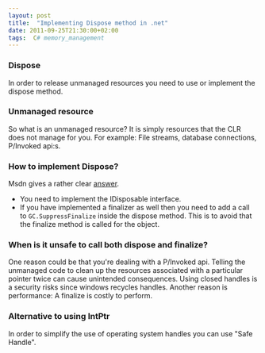 ```yaml
---
layout: post
title:  "Implementing Dispose method in .net"
date: 2011-09-25T21:30:00+02:00
tags:  C# memory_management
---
```


### Dispose

In order to release unmanaged resources you need to use or implement the dispose method.

### Unmanaged resource

So what is an unmanaged resource? It is simply resources that the CLR does not manage for you. For example: File streams, database connections, P/Invoked api:s.

### How to implement Dispose?

Msdn gives a rather clear [answer](http://msdn.microsoft.com/en-us/library/fs2xkftw.aspx).

- You need to implement the IDisposable interface.
- If you have implemented a finalizer as well then you need to add a call to ```GC.SuppressFinalize``` inside the dispose method. This is to avoid that the finalize method is called for the object.

### When is it unsafe to call both dispose and finalize?

One reason could be that you're dealing with a P/Invoked api. Telling the unmanaged code to clean up the resources associated with a particular pointer twice can cause unintended consequences. Using closed handles is a security risks since windows recycles handles. Another reason is performance: A finalize is costly to perform.

### Alternative to using IntPtr

In order to simplify the use of operating system handles you can use "Safe Handle".
